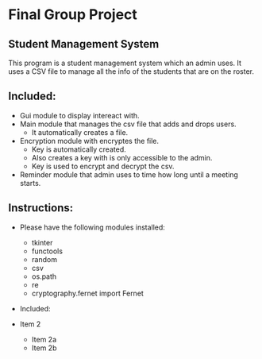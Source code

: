 # Final Group Project

## Student Management System


This program is a student management system which an admin uses. It uses a CSV file
to manage all the info of the students that are on the roster.

## Included:
* Gui module to display intereact with.
* Main module that manages the csv file that adds and drops users.
  * It automatically creates a file.
* Encryption module with encryptes the file.
  * Key is automatically created.
  * Also creates a key with is only accessible to the admin.
  * Key is used to encrypt and decrypt the csv.
* Reminder module that admin uses to time how long until a meeting starts.

## Instructions:
* Please have the following modules installed:
  * tkinter
  * functools
  * random
  * csv
  * os.path
  * re
  * cryptography.fernet import Fernet

* Included:
* Item 2
  * Item 2a
  * Item 2b

  

